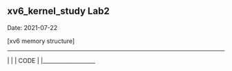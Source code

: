 ## xv6_kernel_study Lab2
  
Date: 2021-07-22  

[xv6 memory structure] 

____________________
|                  |
|       CODE       |
|___________________

